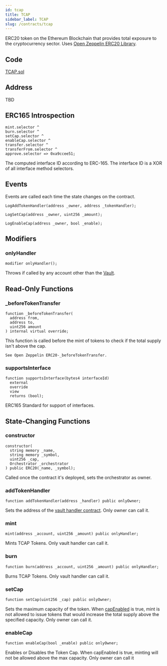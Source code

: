 ```yaml
---
id: tcap
title: TCAP
sidebar_label: TCAP
slug: /contracts/tcap
---
```


ERC20 token on the Ethereum Blockchain that provides total exposure to the cryptocurrency sector. Uses [Open Zeppelin ERC20 Library](https://docs.openzeppelin.com/contracts/3.x/erc20).

## Code

[TCAP.sol](https://github.com/cryptexglobal/contracts/blob/master/contracts/TCAP.sol)

## Address

TBD

## ERC165 Introspection

```sol
mint.selector ^
burn.selector ^
setCap.selector ^
enableCap.selector ^
transfer.selector ^
transferFrom.selector ^
approve.selector => 0xa9ccee51;
```

The computed interface ID according to ERC-165. The interface ID is a XOR of all interface method selectors.

## Events

Events are called each time the state changes on the contract.

```sol
LogAddTokenHandler(address _owner, address _tokenHandler);
```

```sol
LogSetCap(address _owner, uint256 _amount);
```

```sol
LogEnableCap(address _owner, bool _enable);
```

## Modifiers

### onlyHandler

```sol
modifier onlyHandler();
```

Throws if called by any account other than the [Vault](/contracts/IVaultHandler).

## Read-Only Functions

### \_beforeTokenTransfer

```sol
function _beforeTokenTransfer(
  address from,
  address to,
  uint256 amount
) internal virtual override;
```

This function is called before the mint of tokens to check if the total supply isn't above the cap.

`See Open Zeppelin ERC20-_beforeTokenTransfer.`

### supportsInterface

```sol
function supportsInterface(bytes4 interfaceId)
  external
  override
  view
  returns (bool);
```

ERC165 Standard for support of interfaces.

## State-Changing Functions

### constructor

```sol
constructor(
  string memory _name,
  string memory _symbol,
  uint256 _cap,
  Orchestrator _orchestrator
) public ERC20(_name, _symbol);
```

Called once the contract it's deployed, sets the orchestrator as owner.

### addTokenHandler

```sol
function addTokenHandler(address _handler) public onlyOwner;
```

Sets the address of the [vault handler contract](/contracts/ivaulthandler). Only owner can call it.

### mint

```sol
mint(address _account, uint256 _amount) public onlyHandler;
```

Mints TCAP Tokens. Only vault handler can call it.

### burn

```sol
function burn(address _account, uint256 _amount) public onlyHandler;
```

Burns TCAP Tokens. Only vault handler can call it.

### setCap

```sol
function setCap(uint256 _cap) public onlyOwner;
```

Sets the maximum capacity of the token. When [capEnabled](#enableCap) is true, mint is not allowed to issue tokens that would increase the total supply above the specified capacity. Only owner can call it.

### enableCap

```sol
function enableCap(bool _enable) public onlyOwner;
```

Enables or Disables the Token Cap. When capEnabled is true, minting will not be allowed above the max capacity. Only owner can call it
